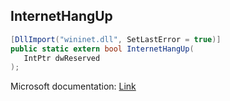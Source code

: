 ## InternetHangUp

```csharp
[DllImport("wininet.dll", SetLastError = true)]
public static extern bool InternetHangUp(
   IntPtr dwReserved
);
```

Microsoft documentation: [Link](https://docs.microsoft.com/en-us/windows/win32/api/wininet/nf-wininet-internethangup)
